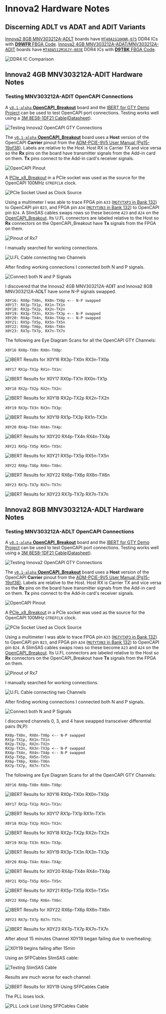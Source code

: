 # Innova2 Hardware Notes




## Discerning ADLT vs ADAT and ADIT Variants

[Innova2 8GB MNV303212A-ADLT](https://www.mellanox.com/files/doc-2020/pb-innova-2-flex.pdf) boards have [`MT40A1G16KNR-075`](https://media-www.micron.com/-/media/client/global/documents/products/data-sheet/dram/ddr4/ddr4_16gb_x16_1cs_twindie.pdf) DDR4 ICs with [**D9WFR** FBGA Code](https://www.micron.com/support/tools-and-utilities/fbga?fbga=D9WFR#pnlFBGA). [Innova2 4GB MNV303212A-ADAT/MNV303212A-ADIT](https://network.nvidia.com/pdf/eol/LCR-000437.pdf) boards have [`MT40A512M16JY-083E`](https://media-www.micron.com/-/media/client/global/documents/products/data-sheet/dram/ddr4/8gb_ddr4_sdram.pdf) DDR4 ICs with [**D9TBK** FBGA Code](https://www.micron.com/support/tools-and-utilities/fbga?fbga=D9TBK#pnlFBGA).

![DDR4 IC Comparison](img/Innova2_Variant_DDR4_Comparison.jpg)




## Innova2 4GB MNV303212A-ADIT Hardware Notes


### Testing MNV303212A-ADIT OpenCAPI Connections

A [`v0.1-alpha` **OpenCAPI_Breakout**](https://github.com/mwrnd/OpenCAPI_Breakout/releases/tag/v0.1-alpha) board and the [IBERT for GTY Demo Project](https://github.com/mwrnd/innova2_experiments/tree/main/xcku15p_ffve1517_GTY_IBERT) can be used to test OpenCAPI port connections. Testing works well using a [3M 8ES8-1DF21 Cable](https://www.trustedparts.com/en/search/8ES8-1DF21)([Datasheet](https://multimedia.3m.com/mws/media/1398233O/3m-slimline-twin-ax-assembly-sff-8654-x8-30awg-78-5100-2665-8.pdf)).

![Testing Innova2 OpenCAPI GTY Connections](img/Innova2_4GB_MNV303212A-ADIT_Testing_OpenCAPI_GTY.jpg)

The [`v0.1-alpha` **OpenCAPI_Breakout**](https://github.com/mwrnd/OpenCAPI_Breakout/releases/tag/v0.1-alpha) board uses a **Host** version of the OpenCAPI **Carrier** pinout from the [ADM-PCIE-9V5 User Manual (Pg15-19of38)](https://www.alpha-data.com/xml/user_manuals/adm-pcie-9v5%20user%20manual_v1_4.pdf). Labels are relative to the Host. Host RX is Carrier TX and vice versa so the **Rx** pins on the board have transmitter signals from the Add-in card on them. **Tx** pins connect to the Add-in card's receiver signals.

![OpenCAPI Pinout](img/OpenCAPI_Pinout.jpg)

A [PCIe_x8_Breakout](https://github.com/mwrnd/PCIe_x8_Breakout) in a PCIe socket was used as the source for the OpenCAPI 100MHz `GTREFCLK` clock.

![PCIe Socket Used as Clock Source](img/Innova2_4GB_ADIT_Testing_OpenCAPI_GTY-PCIe_as_Clock_Source.jpg)

Using a multimeter I was able to trace FPGA pin `A33` ([`MGTYTXP3` in Bank 132](https://www.xilinx.com/content/dam/xilinx/support/packagefiles/usapackages/xcku15pffve1517pkg.txt)) to OpenCAPI pin `B23`, and FPGA pin `A34` ([`MGTYTXN3` in Bank 132](https://www.xilinx.com/content/dam/xilinx/support/packagefiles/usapackages/xcku15pffve1517pkg.txt)) to OpenCAPI pin `B24`. A SlimSAS cables swaps rows so these become `A23` and `A24` on the [OpenCAPI_Breakout](https://github.com/mwrnd/OpenCAPI_Breakout/releases/tag/v0.1-alpha). Its U.FL connectors are labeled relative to the Host so **Rx** connectors on the OpenCAPI_Breakout have **Tx** signals from the FPGA on them.

![Pinout of Rx7](img/Innova2_8GB_ADLT_Partial_Pinout_Rx7.jpg)

I manually searched for working connections.

![U.FL Cable connecting two Channels](img/Innova2_4GB_ADIT_Testing_OpenCAPI_GTY-Connections.jpg)

After finding working connections I connected both N and P signals.

![Connect both N and P Signals](img/Testing_OpenCAPI_RX1p-TX3p_RX1n-TX3n.jpg)

I discovered that the Innova2 4GB MNV303212A-AD**I**T and Innova2 8GB MNV303212A-AD**L**T have some N-P signals swapped.
```
X0Y16: RX0p-TX0n, RX0n-TX0p <-- N-P swapped
X0Y17: RX1p-TX1p, RX1n-TX1n
X0Y18: RX2p-TX2p, RX2n-TX2n
X0Y19: RX3p-TX3n, RX3n-TX3p <-- N-P swapped
X0Y20: RX4p-TX4n, RX4n-TX4p <-- N-P swapped
X0Y21: RX5p-TX5p, RX5n-TX5n
X0Y22: RX6p-TX6p, RX6n-TX6n
X0Y23: RX7p-TX7p, RX7n-TX7n
```

The following are Eye Diagram Scans for all the OpenCAPI GTY Channels:

`X0Y16 RX0p-TX0n RX0n-TX0p`:

![IBERT Results for X0Y16 RX3p-TX0n RX3n-TX0p](img/ADIT_OC_Y16-Y16_RX0p-TX0n_RX0n-TX0p.png)

`X0Y17 RX1p-TX1p RX1n-TX1n`:

![IBERT Results for X0Y17 RX0p-TX1n RX0n-TX1p](img/ADIT_OC_Y17-Y17_RX1-TX1.png)

`X0Y18 RX2p-TX2p RX2n-TX2n`:

![IBERT Results for X0Y18 RX2p-TX2p RX2n-TX2n](img/ADIT_OC_Y18-Y18_RX2-TX2.png)

`X0Y19 RX3p-TX3n RX3n-TX3p`:

![IBERT Results for X0Y19 RX1p-TX3p RX1n-TX3n](img/ADIT_OC_Y19-Y19_RX3p-TX3n_RX3n-TX3p.png)

`X0Y20 RX4p-TX4n RX4n-TX4p`:

![IBERT Results for X0Y20 RX4p-TX4n RX4n-TX4p](img/ADIT_OC_Y20-Y20_RX4p-TX4n_RX4n-TX4p.png)

`X0Y21 RX5p-TX5p RX5n-TX5n`:

![IBERT Results for X0Y21 RX5p-TX5p RX5n-TX5n](img/ADIT_OC_Y21-Y21_RX5-TX5.png)

`X0Y22 RX6p-TX6p RX6n-TX6n`:

![IBERT Results for X0Y22 RX6p-TX6p RX6n-TX6n](img/ADIT_OC_Y22-Y22_RX6-TX6.png)

`X0Y23 RX7p-TX7p RX7n-TX7n`:

![IBERT Results for X0Y23 RX7p-TX7p RX7n-TX7n](img/ADIT_OC_Y23-Y23_RX7-TX7.png)






## Innova2 8GB MNV303212A-ADLT Hardware Notes


### Testing MNV303212A-ADLT OpenCAPI Connections

A [`v0.1-alpha` **OpenCAPI_Breakout**](https://github.com/mwrnd/OpenCAPI_Breakout/releases/tag/v0.1-alpha) board and the [IBERT for GTY Demo Project](https://github.com/mwrnd/innova2_experiments/tree/main/xcku15p_ffve1517_GTY_IBERT) can be used to test OpenCAPI port connections. Testing works well using a [3M 8ES8-1DF21 Cable](https://www.trustedparts.com/en/search/8ES8-1DF21)([Datasheet](https://multimedia.3m.com/mws/media/1398233O/3m-slimline-twin-ax-assembly-sff-8654-x8-30awg-78-5100-2665-8.pdf)).

![Testing Innova2 OpenCAPI GTY Connections](img/Innova2_4GB_MNV303212A-ADIT_Testing_OpenCAPI_GTY.jpg)

The [`v0.1-alpha` **OpenCAPI_Breakout**](https://github.com/mwrnd/OpenCAPI_Breakout/releases/tag/v0.1-alpha) board uses a **Host** version of the OpenCAPI **Carrier** pinout from the [ADM-PCIE-9V5 User Manual (Pg15-19of38)](https://www.alpha-data.com/xml/user_manuals/adm-pcie-9v5%20user%20manual_v1_4.pdf). Labels are relative to the Host. Host RX is Carrier TX and vice versa so the **Rx** pins on the board have transmitter signals from the Add-in card on them. **Tx** pins connect to the Add-in card's receiver signals.

![OpenCAPI Pinout](img/OpenCAPI_Pinout.jpg)

A [PCIe_x8_Breakout](https://github.com/mwrnd/PCIe_x8_Breakout) in a PCIe socket was used as the source for the OpenCAPI 100MHz `GTREFCLK` clock.

![PCIe Socket Used as Clock Source](img/Innova2_4GB_ADIT_Testing_OpenCAPI_GTY-PCIe_as_Clock_Source.jpg)

Using a multimeter I was able to trace FPGA pin `A33` ([`MGTYTXP3` in Bank 132](https://www.xilinx.com/content/dam/xilinx/support/packagefiles/usapackages/xcku15pffve1517pkg.txt)) to OpenCAPI pin `B23`, and FPGA pin `A34` ([`MGTYTXN3` in Bank 132](https://www.xilinx.com/content/dam/xilinx/support/packagefiles/usapackages/xcku15pffve1517pkg.txt)) to OpenCAPI pin `B24`. A SlimSAS cables swaps rows so these become `A23` and `A24` on the [OpenCAPI_Breakout](https://github.com/mwrnd/OpenCAPI_Breakout/releases/tag/v0.1-alpha). Its U.FL connectors are labeled relative to the Host so **Rx** connectors on the OpenCAPI_Breakout have **Tx** signals from the FPGA on them.

![Pinout of Rx7](img/Innova2_8GB_ADLT_Partial_Pinout_Rx7.jpg)

I manually searched for working connections.

![U.FL Cable connecting two Channels](img/Innova2_4GB_ADIT_Testing_OpenCAPI_GTY-Connections.jpg)

After finding working connections I connected both N and P signals.

![Connect both N and P Signals](img/Testing_OpenCAPI_RX1p-TX3p_RX1n-TX3n.jpg)

I discovered channels 0, 3, and 4 have swapped transceiver differential pairs (N,P):
```
RX0p-TX0n, RX0n-TX0p <-- N-P swapped
RX1p-TX1p, RX1n-TX1n
RX2p-TX2p, RX2n-TX2n
RX3p-TX3n, RX3n-TX3p <-- N-P swapped
RX4p-TX4n, RX4n-TX4p <-- N-P swapped
RX5p-TX5p, RX5n-TX5n
RX6p-TX6p, RX6n-TX6n
RX7p-TX7p, RX7n-TX7n
```

The following are Eye Diagram Scans for all the OpenCAPI GTY Channels:

`X0Y16 RX0p-TX0n RX0n-TX0p`:

![IBERT Results for X0Y16 RX0p-TX0n RX0n-TX0p](img/ADLT_OpenCAPI_X0Y16_RX0p-TX0n_RX0n-TX0p.png)

`X0Y17 RX1p-TX1p RX1n-TX1n`:

![IBERT Results for X0Y17 RX1p-TX1p RX1n-TX1n](img/ADLT_OpenCAPI_X0Y17_RX1p-TX1p_RX1n-TX1n.png)

`X0Y18 RX2p-TX2p RX2n-TX2n`:

![IBERT Results for X0Y18 RX2p-TX2p RX2n-TX2n](img/ADLT_OpenCAPI_X0Y18_RX2p-TX2p_RX2n-TX2n.png)

`X0Y19 RX3p-TX3n RX3n-TX3p`:

![IBERT Results for X0Y19 RX3p-TX3n RX3n-TX3p](img/ADLT_OpenCAPI_X0Y19_RX3p-TX3n_RX3n-TX3p.png)

`X0Y20 RX4p-TX4n RX4n-TX4p`:

![IBERT Results for X0Y20 RX4p-TX4n RX4n-TX4p](img/ADLT_OpenCAPI_X0Y20_RX4p-TX4n_RX4n-TX4p.png)

`X0Y21 RX5p-TX5p RX5n-TX5n`:

![IBERT Results for X0Y21 RX5p-TX5p RX5n-TX5n](img/ADLT_OpenCAPI_X0Y21_RX5p-TX5p_RX5n-TX5n.png)

`X0Y22 RX6p-TX6p RX6n-TX6n`:

![IBERT Results for X0Y22 RX6p-TX6p RX6n-TX6n](img/ADLT_OpenCAPI_X0Y22_RX6p-TX6p_RX6n-TX6n.png)

`X0Y23 RX7p-TX7p RX7n-TX7n`:

![IBERT Results for X0Y23 RX7p-TX7p RX7n-TX7n](img/ADLT_OpenCAPI_X0Y23_RX7p-TX7p_RX7n-TX7n.png)

After about 15 minutes Channel X0Y19 began failing due to overheating:

![X0Y19 begins failing after 15min](img/ADLT_OpenCAPI_X0Y19_RX3_TX3_after_15min.png)

Using an SFPCables SlimSAS cable:

![Testing SlimSAS Cable](img/Testing_SlimSAS_Cable.jpg)

Results are much worse for each channel:

![IBERT Results for X0Y19 Using SFPCables Cable](img/ADLT_OpenCAPI_X0Y19_Using_SFPCables_Cable.png)

The PLL loses lock.

![PLL Lock Lost Using SFPCables Cable](img/ADLT_OpenCAPI_X0Y16_Using_SFPCables_Cable_PLL_Lock_Lost.png)




